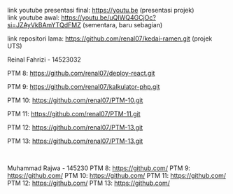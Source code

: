 link youtube presentasi final: https://youtu.be (presentasi projek)     <br>
link youtube awal: https://youtu.be/uQIWQ4GCjOc?si=JZAyVkBAmYTQdFMZ (sementara, baru sebagian)     <br>

link repositori lama: https://github.com/renal07/kedai-ramen.git (projek UTS)
<br>

Reinal Fahrizi - 14523032

PTM 8: https://github.com/renal07/deploy-react.git

PTM 9: https://github.com/renal07/kalkulator-php.git

PTM 10: https://github.com/renal07/PTM-10.git

PTM 11: https://github.com/renal07/PTM-11.git

PTM 12: https://github.com/renal07/PTM-13.git

PTM 13: https://github.com/renal07/PTM-13.git

<br>

Muhammad Rajwa - 145230
PTM 8: https://github.com/
PTM 9: https://github.com/
PTM 10: https://github.com/
PTM 11: https://github.com/
PTM 12: https://github.com/
PTM 13: https://github.com/

